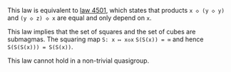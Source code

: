 This law is equivalent to [law 4501](https://teorth.github.io/equational_theories/implications/?4501), which states that products `x ◇ (y ◇ y)` and `(y ◇ z) ◇ x` are equal and only depend on `x`.

This law implies that the set of squares and the set of cubes are submagmas.  The squaring map `S: x ↦ x◇x`  `S(S(x)) = ∞` and hence `S(S(S(x))) = S(S(x))`.

This law cannot hold in a non-trivial quasigroup.
